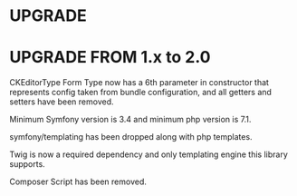# UPGRADE

UPGRADE FROM 1.x to 2.0
=======================

CKEditorType Form Type now has a 6th parameter in constructor that represents
config taken from bundle configuration, and all getters and setters have been
removed.

Minimum Symfony version is 3.4 and minimum php version is 7.1.

symfony/templating has been dropped along with php templates.

Twig is now a required dependency and only templating engine this library supports.

Composer Script has been removed.